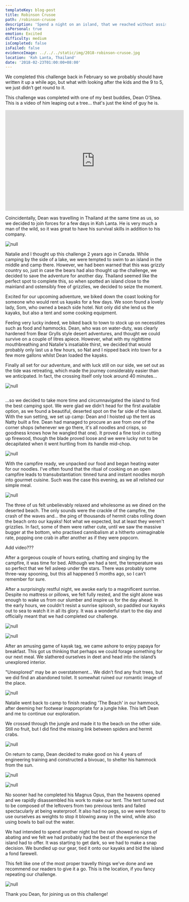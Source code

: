 ```yaml
---
templateKey: blog-post
title: Robinson Crusoe
path: /robinson-crusoe
description: 'Spend a night on an island, that we reached without assistance'
isPersonal: true
emotion: Excited
difficulty: medium
isCompleted: false
isFailed: false
evidenceImage: ../../../static/img/2018-robinson-crusoe.jpg
location: 'Koh Lanta, Thailand'
date: '2018-02-23T01:00:00+08:00'
---
```

We completed this challenge back in February so we probably should have written it up a while ago, but what with looking after the kids and the 9 to 5, we just didn’t get round to it.

This challenge was completed with one of my best buddies, Dean O’Shea. This is a video of him leaping out a tree... that's just the kind of guy he is.

<iframe width="560" height="315" src="https://www.youtube.com/embed/lxWmAHmxJGA" frameborder="0" allow="autoplay; encrypted-media" allowfullscreen></iframe>

Coincidentally, Dean was travelling in Thailand at the same time as us, so we decided to join forces for a few days in Koh Lanta. He is very much a man of the wild, so it was great to have his survival skills in addition to his company.

![null](/img/2018-robinson-crusoe-explore.jpg)

Natalie and I thought up this challenge 2 years ago in Canada. While camping by the side of a lake, we were tempted to swim to an island in the middle and camp there. However, we had been warned that this was grizzly country so, just in case the bears had also thought up the challenge, we decided to save the adventure for another day. Thailand seemed like the perfect spot to complete this, so when spotted an island close to the mainland and ostensibly free of grizzlies, we decided to seize the moment.

Excited for our upcoming adventure, we biked down the coast looking for someone who would rent us kayaks for a few days. We soon found a lovely lady, Som, who owned a beach side hotel. Not only did she lend us the kayaks, but also a tent and some cooking equipment. 

Feeling very lucky indeed, we biked back to town to stock up on necessities such as food and hammocks. Dean, who was on water-duty, was clearly hardened from Bear Grylls style desert adventures, and thought we could survive on a couple of litres apiece. However, what with my nighttime mouthbreathing and Natalie's insatiable thirst, we decided that would probably only last us a few hours, so Nat and I nipped back into town for a few more gallons whilst Dean loaded the kayaks.

Finally all set for our adventure, and with luck still on our side, we set out as the tide was retreating, which made the journey considerably easier than we anticipated. In fact, the crossing itself only took around 40 minutes...

![null](/img/2018-robinson-crusoe.jpg)

![]()

...so we decided to take more time and circumnavigated the island to find the best camping spot. We were glad we didn't head for the first available option, as we found a beautiful, deserted spot on the far side of the island. With the sun setting, we set up camp: Dean and I hoisted up the tent as Natty built a fire. Dean had managed to procure an axe from one of the corner shops (whenever we go there, it's all noodles and crisps, so goodness knows how he wangled that one). It proved a fine tool in cutting up firewood, though the blade proved loose and we were lucky not to be decapitated when it went hurtling from its handle mid-chop.

![null](/img/2018-robinson-crusoe-fire.jpg)

With the campfire ready, we unpacked our food and began heating water for our noodles. I’ve often found that the ritual of cooking on an open campfire leads to transubstantiation: tinned tuna and instant noodles morph into gourmet cuisine. Such was the case this evening, as we all relished our simple meal.

![null](/img/2018-robinson-crusoe-cooking.jpg)

The three of us felt unbelievably relaxed and wholesome as we dined on the deserted beach. The only sounds were the crackle of the campfire, the crash of the waves and... the ping of thousands of hermit crabs rolling down the beach onto our kayaks! Not what we expected, but at least they weren't grizzlies. In fact, some of them were rather cute, until we saw the massive bugger at the bottom, who practised cannibalism at a hitherto unimaginable rate, popping one crab in after another as if they were popcorn.

Add video???

After a gorgeous couple of hours eating, chatting and singing by the campfire, it was time for bed. Although we had a tent, the temperature was so perfect that we fell asleep under the stars. There was probably some three-way spooning, but this all happened 5 months ago, so I can’t remember for sure.

After a surprisingly restful night, we awoke early to a magnificent sunrise. Despite no mattress or pillows, we felt fully rested, and the sight alone was enough to wake us from our slumber and inspire us for the day ahead. In the early hours, we couldn't resist a sunrise sploosh, so paddled our kayaks out to sea to watch it in all its glory. It was a wonderful start to the day and officially meant that we had completed our challenge.

![null](/img/2018-robinson-crusoe-sunrise.jpg)

![null](/img/2018-robinson-crusoe-kayak-sunset.jpg)

After an amusing game of kayak tag, we came ashore to enjoy papaya for breakfast. This got us thinking that perhaps we could forage something for our next meal. We slathered ourselves in deet and head into the island’s unexplored interior.

"Unexplored" may be an overstatement... We didn’t find any fruit trees, but we did find an abandoned toilet. It somewhat ruined our romantic image of the place.

![null](/img/2018-robinson-crusoe-toilet.jpg)

Natalie went back to camp to finish reading 'The Beach' in our hammock, after deeming her footwear inappropriate for a jungle hike. This left Dean and me to continue our exploration.

We crossed through the jungle and made it to the beach on the other side. Still no fruit, but I did find the missing link between spiders and hermit crabs.

![null](/img/2018-robinson-crusoe-spider.jpg)

On return to camp, Dean decided to make good on his 4 years of engineering training and constructed a bivouac, to shelter his hammock from the sun.

![null](/img/2018-robinson-crusoe-building.jpg)

![null](/img/2018-robinson-crusoe-bivouac.jpg)

No sooner had he completed his Magnus Opus, than the heavens opened and we rapidly disassembled his work to make our tent. The tent turned out to be composed of the leftovers from two previous tents and failed spectacularly at being waterproof. It also had no pegs, so we were forced to use ourselves as weights to stop it blowing away in the wind, while also using bowls to bail out the water.

We had intended to spend another night but the rain showed no signs of abating and we felt we had probably had the best of the experience the island had to offer. It was starting to get dark, so we had to make a snap decision. We bundled up our gear, tied it onto our kayaks and bid the island a fond farewell.

This felt like one of the most proper travelly things we’ve done and we recommend our readers to give it a go. This is the location, if you fancy repeating our challenge.

![null](/img/2018-robinson-crusoe-map.jpg)

Thank you Dean, for joining us on this challenge!
